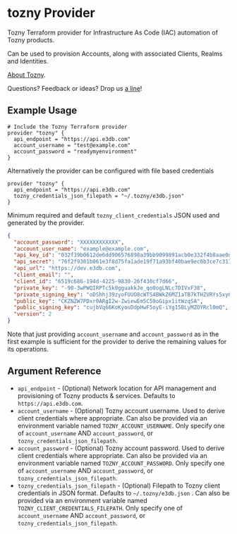 # tozny Provider

Tozny Terraform provider for Infrastructure As Code (IAC) automation of Tozny products.

Can be used to provision Accounts, along with associated Clients, Realms and Identities.

[About Tozny](https://tozny.com).

Questions? Feedback or ideas? Drop us [a line](mailto:support@tozny.com)!

## Example Usage

```hcl
# Include the Tozny Terraform provider
provider "tozny" {
  api_endpoint = "https://api.e3db.com"
  account_username = "test@example.com"
  account_password = "readymyenvironment"
}
```

Alternatively the provider can be configured with file based credentials

```hcl
provider "tozny" {
  api_endpoint = "https://api.e3db.com"
  tozny_credentials_json_filepath = "~/.tozny/e3db.json"
}
```

Minimum required and default `tozny_client_credentials` JSON used and generated by the provider.

```json
{
  "account_password": "XXXXXXXXXXXX",
  "account_user_name": "example@example.com",
  "api_key_id": "032f39b0612de6dd906576898a39bb9099891acb0e332f4b8aae0d7e0e1bd74b",
  "api_secret": "76f2f9301b061e3f8d75fa1ade19f71a93bf40bae9ec0b3ce7c31171b0a18915",
  "api_url": "https://dev.e3db.com",
  "client_email": "",
  "client_id": "6519c686-194d-4225-9830-26f430cf7d66",
  "private_key": "-90-3wPWQIRPTc5k0gguakkJe_qo0ogLNLc7DIVxF38",
  "private_signing_key": "oDShhj39zyoFUUO8cWTS4BWkZ6MZ1aTB7kTHZVRYs5xy6NtWrroqgrKi4N2kfAXmjIT6JiDXkEvIxk5hFyXSZA",
  "public_key": "CKZNZW7PDxr0ARgI2w-ZwiewEm5C59oGipx1itWzqSA",
  "public_signing_key": "cujbVq66KoKyouDdpHwF5oyE-iYg15BLyMZOYRcl0mQ",
  "version": 2
}
```

Note that just providing `account_username` and `account_password` as in the first example is sufficient for the provider to derive the remaining values for its operations.

## Argument Reference

* `api_endpoint` - (Optional) Network location for API management and provisioning of Tozny products & services. Defaults to `https://api.e3db.com`.
* `account_username` - (Optional) Tozny account username. Used to derive client credentials where appropriate. Can also be provided via an environment variable named `TOZNY_ACCOUNT_USERNAME`. Only specify one of `account_username` AND `account_password`, or `tozny_credentials_json_filepath`.
* `account_password` - (Optional) Tozny account password. Used to derive client credentials where appropriate. Can also be provided via an environment variable named `TOZNY_ACCOUNT_PASSWORD`. Only specify one of `account_username` AND `account_password`, or `tozny_credentials_json_filepath`.
* `tozny_credentials_json_filepath` - (Optional) Filepath to Tozny client credentials in JSON format. Defaults to `~/.tozny/e3db.json` . Can also be provided via an environment variable named `TOZNY_CLIENT_CREDENTIALS_FILEPATH`. Only specify one of `account_username` AND `account_password`, or `tozny_credentials_json_filepath`.
